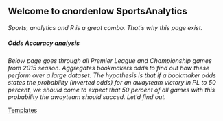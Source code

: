 ## Welcome to cnordenlow SportsAnalytics

*Sports, analytics and R is a great combo. That´s why this page exist.* 

##### Odds Accuracy analysis 

*Below page goes through all Premier League and Championship games from 2015 season. Aggregates bookmakers odds to find out how these perform over a large dataset. The hypothesis is that if a bookmaker odds states the probability (inverted odds) for an awayteam victory in PL to 50 percent, we should come to expect that 50 percent of all games with this probability the awayteam should succed. Let´d find out.*

[Templates](https://cnordenlow.github.io/main/Templates)
